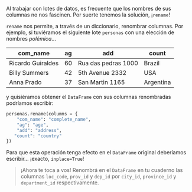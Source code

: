 Al trabajar con lotes de datos, es frecuente que los nombres de sus columnas no nos fascinen. Por suerte tenemos la solución, ¡`rename`! 

`rename` nos permite, a través de un diccionario, renombrar columnas. Por ejemplo, si tuviéramos el siguiente lote `personas` con una elección de nombres _polémica_...

com_name|ag|add|count|
---|---|---|---|
Ricardo Guiraldes|60|Rua das pedras 1000|Brazil|
Billy Summers|42|5th Avenue 2332|USA|
Anna Prado|37|San Martin 1165|Argentina|

y quisiéramos obtener el `DataFrame` con sus columnas renombradas podríamos escribir:

```python
personas.rename(columns = {
    "com_name": "complete_name",
    "ag": "age",
    "add": "address",
   "count": "country"
})
```

Para que esta operación tenga efecto en el `DataFrame` original deberíamos escribir… ¡exacto, `inplace=True`!

> ¡Ahora te toca a vos!  Renombrá en el `DataFrame` en tu cuaderno  las columnas `loc_code`, `prov_id` y `dep_id` por `city_id`, `province_id` y `department_id` respectivamente.
